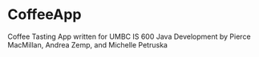 # CoffeeApp

Coffee Tasting App written for UMBC IS 600 Java Development
by Pierce MacMillan, Andrea Zemp, and Michelle Petruska
